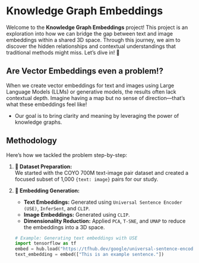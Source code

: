 # Knowledge Graph Embeddings

Welcome to the **Knowledge Graph Embeddings** project! This project is an exploration into how we can bridge the gap between text and image embeddings within a shared 3D space. Through this journey, we aim to discover the hidden relationships and contextual understandings that traditional methods might miss. Let’s dive in! 🚀

## Are Vector Embeddings even a problem!?

When we create vector embeddings for text and images using Large Language Models (LLMs) or generative models, the results often lack contextual depth. Imagine having a map but no sense of direction—that’s what these embeddings feel like! 

- Our goal is to bring clarity and meaning by leveraging the power of knowledge graphs.

## Methodology 

Here’s how we tackled the problem step-by-step:

1. **📂 Dataset Preparation:**  
   We started with the COYO 700M text-image pair dataset and created a focused subset of 1,000 `{text: image}` pairs for our study.

2. **🔢 Embedding Generation:**  
   - **Text Embeddings:** Generated using `Universal Sentence Encoder (USE)`, `InferSent`, and `CLIP`.  
   - **Image Embeddings:** Generated using `CLIP`.
   - **Dimensionality Reduction:** Applied `PCA`, `T-SNE`, and `UMAP` to reduce the embeddings into a 3D space.

   ```python
   # Example: Generating text embeddings with USE
   import tensorflow as tf
   embed = hub.load("https://tfhub.dev/google/universal-sentence-encoder/4")
   text_embedding = embed(["This is an example sentence."])
